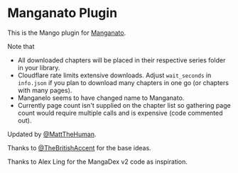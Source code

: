 # Manganato Plugin

This is the Mango plugin for [Manganato](https://manganato.com/). 

Note that

- All downloaded chapters will be placed in their respective series folder in your library.
- Cloudflare rate limits extensive downloads. Adjust `wait_seconds` in `info.json` if you plan to download many chapters in one go (or chapters with many pages).
- Manganelo seems to have changed name to Manganato.
- Currently page count isn't supplied on the chapter list so gathering page count would require multiple calls and is expensive (code commented out).

Updated by [@MattTheHuman](https://github.com/MattTheHuman).

Thanks to [@TheBritishAccent](https://github.com/TheBritishAccent) for the base ideas.

Thanks to Alex Ling for the MangaDex v2 code as inspiration.
